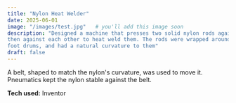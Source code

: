 ```yaml
---
title: "Nylon Heat Welder"
date: 2025-06-01
image: "/images/test.jpg"   # you'll add this image soon
description: "Designed a machine that presses two solid nylon rods against a hot plate and
then against each other to heat weld them. The rods were wrapped around four-
foot drums, and had a natural curvature to them"
draft: false
---
```


A belt, shaped to match the
nylon's curvature, was used to move
it. Pneumatics kept the nylon stable
against the belt.

**Tech used:** Inventor

